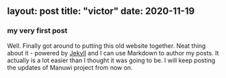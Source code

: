 layout: post
title: "victor"
date: 2020-11-19
---
### my very first post

Well. Finally got around to putting this old website together. Neat thing about it - powered by [Jekyll](http://jekyllrb.com) and I can use Markdown to author my posts. It actually is a lot easier than I thought it was going to be. I will keep posting the updates of Manuwi project from now on.
